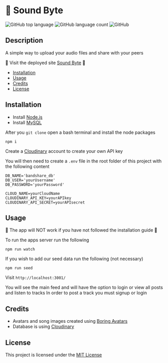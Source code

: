 # 🎹 Sound Byte

![GitHub top language](https://img.shields.io/github/languages/top/JoshuaCarter99/bandshare?color=459c6f)
![GitHub language count](https://img.shields.io/github/languages/count/JoshuaCarter99/bandshare?color=459c6f)
![GitHub](https://img.shields.io/github/license/JoshuaCarter99/bandshare?color=459c6f)

## Description

A simple way to upload your audio files and share with your peers

📱 Visit the deployed site [Sound Byte](https://soundbyte.herokuapp.com/) 📱

- [Installation](#installation)
- [Usage](#usage)
- [Credits](#credits)
- [License](#license)

## Installation

- Install [Node.js](https://nodejs.org/en/)
- Install [MySQL](https://www.mysql.com/)

After you `git clone` open a bash terminal and install the node packages

```
npm i
```

Create a [Cloudinary](https://cloudinary.com/) account to create your own API key

You will then need to create a `.env` file in the root folder of this project with the following content

```
DB_NAME='bandshare_db'
DB_USER='yourUsername'
DB_PASSWORD='yourPassword'

CLOUD_NAME=yourCloudName
CLOUDINARY_API_KEY=yourAPIkey
CLOUDINARY_API_SECRET=yourAPIsecret
```

## Usage

📢 The app will NOT work if you have not followed the installation guide 📢

To run the apps server run the following

```
npm run watch
```

If you wish to add our seed data run the following (not necessary)
 
```
npm run seed
```

Visit `http://localhost:3001/`

You will see the main feed and will have the option to login or view all posts and listen to tracks
In order to post a track you must signup or login

## Credits

- Avatars and song images created using [Boring Avatars](https://github.com/hihayk/boring-avatars-service)
- Database is using [Cloudinary](https://cloudinary.com/)

## License

This project is licensed under the [MIT License](./LICENSE)
